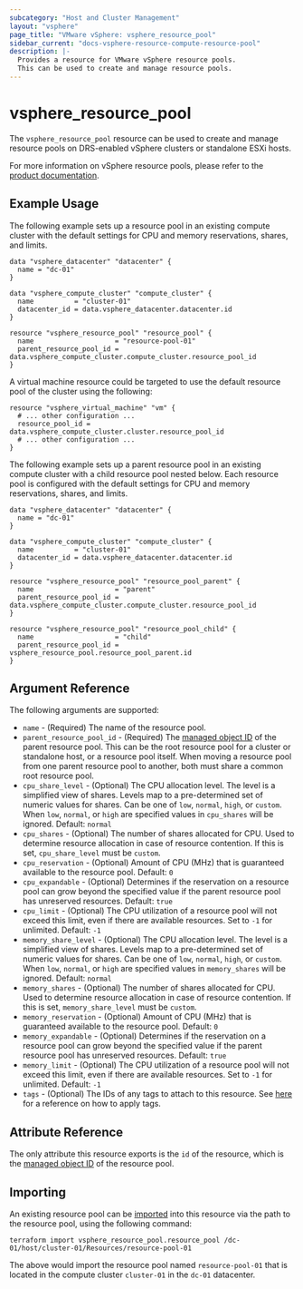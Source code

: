 ```yaml
---
subcategory: "Host and Cluster Management"
layout: "vsphere"
page_title: "VMware vSphere: vsphere_resource_pool"
sidebar_current: "docs-vsphere-resource-compute-resource-pool"
description: |-
  Provides a resource for VMware vSphere resource pools. 
  This can be used to create and manage resource pools.
---
```


# vsphere\_resource\_pool

The `vsphere_resource_pool` resource can be used to create and manage
resource pools on DRS-enabled vSphere clusters or standalone ESXi hosts.

For more information on vSphere resource pools, please refer to the
[product documentation][ref-vsphere-resource_pools].

[ref-vsphere-resource_pools]: https://docs.vmware.com/en/VMware-vSphere/7.0/com.vmware.vsphere.resmgmt.doc/GUID-60077B40-66FF-4625-934A-641703ED7601.html

## Example Usage

The following example sets up a resource pool in an existing compute cluster
with the default settings for CPU and memory reservations, shares, and limits.

```hcl
data "vsphere_datacenter" "datacenter" {
  name = "dc-01"
}

data "vsphere_compute_cluster" "compute_cluster" {
  name          = "cluster-01"
  datacenter_id = data.vsphere_datacenter.datacenter.id
}

resource "vsphere_resource_pool" "resource_pool" {
  name                    = "resource-pool-01"
  parent_resource_pool_id = data.vsphere_compute_cluster.compute_cluster.resource_pool_id
}
```

A virtual machine resource could be targeted to use the default resource pool
of the cluster using the following:

```hcl
resource "vsphere_virtual_machine" "vm" {
  # ... other configuration ...
  resource_pool_id = data.vsphere_compute_cluster.cluster.resource_pool_id
  # ... other configuration ...
}
```

The following example sets up a parent resource pool in an existing compute cluster
with a child resource pool nested below. Each resource pool is configured with
the default settings for CPU and memory reservations, shares, and limits.

```hcl
data "vsphere_datacenter" "datacenter" {
  name = "dc-01"
}

data "vsphere_compute_cluster" "compute_cluster" {
  name          = "cluster-01"
  datacenter_id = data.vsphere_datacenter.datacenter.id
}

resource "vsphere_resource_pool" "resource_pool_parent" {
  name                    = "parent"
  parent_resource_pool_id = data.vsphere_compute_cluster.compute_cluster.resource_pool_id
}

resource "vsphere_resource_pool" "resource_pool_child" {
  name                    = "child"
  parent_resource_pool_id = vsphere_resource_pool.resource_pool_parent.id
} 
```

## Argument Reference

The following arguments are supported:

* `name` - (Required) The name of the resource pool.
* `parent_resource_pool_id` - (Required) The [managed object ID][docs-about-morefs]
  of the parent resource pool. This can be the root resource pool for a cluster
  or standalone host, or a resource pool itself. When moving a resource pool
  from one parent resource pool to another, both must share a common root
  resource pool.
* `cpu_share_level` - (Optional) The CPU allocation level. The level is a
  simplified view of shares. Levels map to a pre-determined set of numeric
  values for shares. Can be one of `low`, `normal`, `high`, or `custom`. When
  `low`, `normal`, or `high` are specified values in `cpu_shares` will be
  ignored.  Default: `normal`
* `cpu_shares` - (Optional) The number of shares allocated for CPU. Used to
  determine resource allocation in case of resource contention. If this is set,
  `cpu_share_level` must be `custom`.
* `cpu_reservation` - (Optional) Amount of CPU (MHz) that is guaranteed
  available to the resource pool. Default: `0`
* `cpu_expandable` - (Optional) Determines if the reservation on a resource
  pool can grow beyond the specified value if the parent resource pool has
  unreserved resources. Default: `true`
* `cpu_limit` - (Optional) The CPU utilization of a resource pool will not exceed
  this limit, even if there are available resources. Set to `-1` for unlimited.
  Default: `-1`
* `memory_share_level` - (Optional) The CPU allocation level. The level is a
  simplified view of shares. Levels map to a pre-determined set of numeric
  values for shares. Can be one of `low`, `normal`, `high`, or `custom`. When
  `low`, `normal`, or `high` are specified values in `memory_shares` will be
  ignored.  Default: `normal`
* `memory_shares` - (Optional) The number of shares allocated for CPU. Used to
  determine resource allocation in case of resource contention. If this is set,
  `memory_share_level` must be `custom`.
* `memory_reservation` - (Optional) Amount of CPU (MHz) that is guaranteed
  available to the resource pool. Default: `0`
* `memory_expandable` - (Optional) Determines if the reservation on a resource
  pool can grow beyond the specified value if the parent resource pool has
  unreserved resources. Default: `true`
* `memory_limit` - (Optional) The CPU utilization of a resource pool will not exceed
  this limit, even if there are available resources. Set to `-1` for unlimited.
  Default: `-1`
* `tags` - (Optional) The IDs of any tags to attach to this resource. See
  [here][docs-applying-tags] for a reference on how to apply tags.

[docs-about-morefs]: /docs/providers/vsphere/index.html#use-of-managed-object-references-by-the-vsphere-provider
[docs-applying-tags]: /docs/providers/vsphere/r/tag.html#using-tags-in-a-supported-resource

## Attribute Reference

The only attribute this resource exports is the `id` of the resource, which is
the [managed object ID][docs-about-morefs] of the resource pool.

## Importing

An existing resource pool can be [imported][docs-import] into this resource via
the path to the resource pool, using the following command:

[docs-import]: https://www.terraform.io/docs/import/index.html

```
terraform import vsphere_resource_pool.resource_pool /dc-01/host/cluster-01/Resources/resource-pool-01
```

The above would import the resource pool named `resource-pool-01` that is located
in the compute cluster `cluster-01` in the `dc-01` datacenter.
